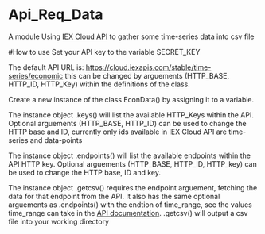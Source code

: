 # Api_Req_Data

A module Using [IEX Cloud API](https://iexcloud.io/docs/api/) to gather some time-series data into csv file

#How to use
Set your API key to the variable SECRET_KEY

The default API URL is: https://cloud.iexapis.com/stable/time-series/economic this can be changed by arguements (HTTP_BASE, HTTP_ID, HTTP_Key) within the definitions of the class.

Create a new instance of the class EconData() by assigning it to a variable. 

The instance object .keys() will list the available HTTP_Keys within the API. Optional arguements (HTTP_BASE, HTTP_ID) can be used to change the HTTP base and ID, currently only ids available in IEX Cloud API are time-series and data-points

The instance object .endpoints() will list the available endpoints within the API HTTP key. Optional arguements (HTTP_BASE, HTTP_ID, HTTP_key) can be used to change the HTTP base, ID and key.

The instance object .getcsv() requires the endpoint arguement, fetching the data for that endpoint from the API. It also has the same optional arguements as .endpoints() with the endtion of time_range, see the values time_range can take in the [API documentation](https://iexcloud.io/docs/api/). .getcsv() will output a csv file into your working directory
